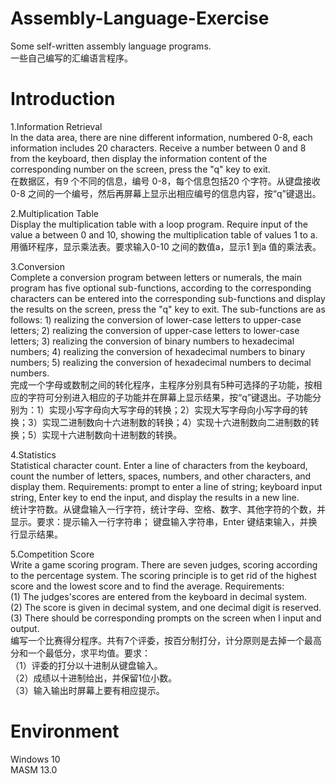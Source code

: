 # Assembly-Language-Exercise  
Some self-written assembly language programs.  
一些自己编写的汇编语言程序。  

# Introduction  
1.Information Retrieval  
In the data area, there are nine different information, numbered 0-8, each information includes 20 characters. Receive a number between 0 and 8 from the keyboard, then display the information content of the corresponding number on the screen, press the "q" key to exit.  
在数据区，有9 个不同的信息，编号 0-8，每个信息包括20 个字符。从键盘接收0-8 之间的一个编号，然后再屏幕上显示出相应编号的信息内容，按“q”键退出。  
  
2.Multiplication Table  
Display the multiplication table with a loop program. Require input of the value a between 0 and 10, showing the multiplication table of values 1 to a.  
用循环程序，显示乘法表。要求输入0-10 之间的数值a，显示1 到a 值的乘法表。  
  
3.Conversion  
Complete a conversion program between letters or numerals, the main program has five optional sub-functions, according to the corresponding characters can be entered into the corresponding sub-functions and display the results on the screen, press the "q" key to exit. The sub-functions are as follows: 1) realizing the conversion of lower-case letters to upper-case letters; 2) realizing the conversion of upper-case letters to lower-case letters; 3) realizing the conversion of binary numbers to hexadecimal numbers; 4) realizing the conversion of hexadecimal numbers to binary numbers; 5) realizing the conversion of hexadecimal numbers to decimal numbers.  
完成一个字母或数制之间的转化程序，主程序分别具有5种可选择的子功能，按相应的字符可分别进入相应的子功能并在屏幕上显示结果，按“q”键退出。子功能分别为：1）实现小写字母向大写字母的转换；2）实现大写字母向小写字母的转换；3）实现二进制数向十六进制数的转换；4）实现十六进制数向二进制数的转换；5）实现十六进制数向十进制数的转换。  
  
4.Statistics  
Statistical character count. Enter a line of characters from the keyboard, count the number of letters, spaces, numbers, and other characters, and display them. Requirements: prompt to enter a line of string; keyboard input string, Enter key to end the input, and display the results in a new line.  
统计字符数。从键盘输入一行字符，统计字母、空格、数字、其他字符的个数，并显示。要求：提示输入一行字符串； 键盘输入字符串，Enter 键结束输入，并换行显示结果。  
  
5.Competition Score  
Write a game scoring program. There are seven judges, scoring according to the percentage system. The scoring principle is to get rid of the highest score and the lowest score and to find the average. Requirements:  
(1) The judges'scores are entered from the keyboard in decimal system.  
(2) The score is given in decimal system, and one decimal digit is reserved.  
(3) There should be corresponding prompts on the screen when I input and output.  
编写一个比赛得分程序。共有7个评委，按百分制打分，计分原则是去掉一个最高分和一个最低分，求平均值。要求：  
（1）评委的打分以十进制从键盘输入。  
（2）成绩以十进制给出，并保留1位小数。  
（3）输入输出时屏幕上要有相应提示。  

# Environment  
Windows 10  
MASM 13.0  
